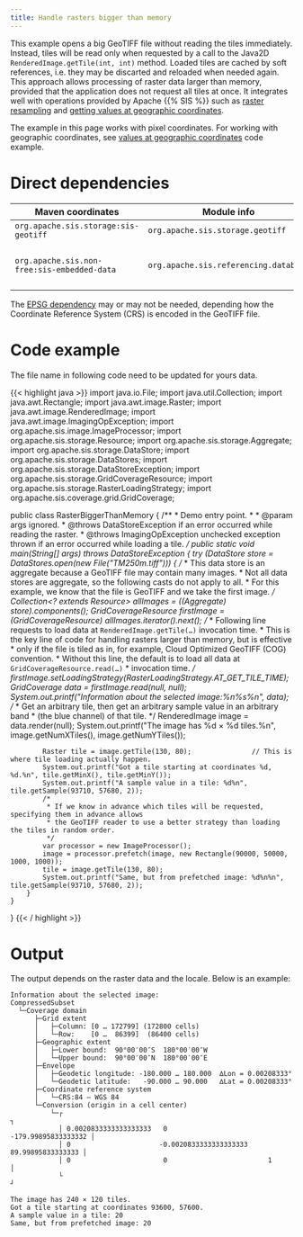 ```yaml
---
title: Handle rasters bigger than memory
---
```


This example opens a big GeoTIFF file without reading the tiles immediately.
Instead, tiles will be read only when requested by a call to the Java2D `RenderedImage.getTile(int, int)` method.
Loaded tiles are cached by soft references, i.e. they may be discarted and reloaded when needed again.
This approach allows processing of raster data larger than memory,
provided that the application does not request all tiles at once.
It integrates well with operations provided by Apache {{% SIS %}} such as
[raster resampling](resample_and_save_raster.html) and
[getting values at geographic coordinates](raster_values_at_geographic_coordinates.html).

The example in this page works with pixel coordinates.
For working with geographic coordinates, see
[values at geographic coordinates](raster_values_at_geographic_coordinates.html) code example.


# Direct dependencies

Maven coordinates                           | Module info                           | Remarks
------------------------------------------- | ------------------------------------- | -----------------------------
`org.apache.sis.storage:sis-geotiff`        | `org.apache.sis.storage.geotiff`      |
`org.apache.sis.non-free:sis-embedded-data` | `org.apache.sis.referencing.database` | Optional. Non-Apache license.

The [EPSG dependency](../epsg.html) may or may not be needed,
depending how the Coordinate Reference System (CRS) is encoded in the GeoTIFF file.


# Code example

The file name in following code need to be updated for yours data.

{{< highlight java >}}
import java.io.File;
import java.util.Collection;
import java.awt.Rectangle;
import java.awt.image.Raster;
import java.awt.image.RenderedImage;
import java.awt.image.ImagingOpException;
import org.apache.sis.image.ImageProcessor;
import org.apache.sis.storage.Resource;
import org.apache.sis.storage.Aggregate;
import org.apache.sis.storage.DataStore;
import org.apache.sis.storage.DataStores;
import org.apache.sis.storage.DataStoreException;
import org.apache.sis.storage.GridCoverageResource;
import org.apache.sis.storage.RasterLoadingStrategy;
import org.apache.sis.coverage.grid.GridCoverage;

public class RasterBiggerThanMemory {
    /**
     * Demo entry point.
     *
     * @param  args  ignored.
     * @throws DataStoreException if an error occurred while reading the raster.
     * @throws ImagingOpException unchecked exception thrown if an error occurred while loading a tile.
     */
    public static void main(String[] args) throws DataStoreException {
        try (DataStore store = DataStores.open(new File("TM250m.tiff"))) {
            /*
             * This data store is an aggregate because a GeoTIFF file may contain many images.
             * Not all data stores are aggregate, so the following casts do not apply to all.
             * For this example, we know that the file is GeoTIFF and we take the first image.
             */
            Collection<? extends Resource> allImages = ((Aggregate) store).components();
            GridCoverageResource firstImage = (GridCoverageResource) allImages.iterator().next();
            /*
             * Following line requests to load data at `RenderedImage.getTile(…)` invocation time.
             * This is the key line of code for handling rasters larger than memory, but is effective
             * only if the file is tiled as in, for example, Cloud Optimized GeoTIFF (COG) convention.
             * Without this line, the default is to load all data at `GridCoverageResource.read(…)`
             * invocation time.
             */
            firstImage.setLoadingStrategy(RasterLoadingStrategy.AT_GET_TILE_TIME);
            GridCoverage data = firstImage.read(null, null);
            System.out.printf("Information about the selected image:%n%s%n", data);
            /*
             * Get an arbitrary tile, then get an arbitrary sample value in an arbitrary band
             * (the blue channel) of that tile.
             */
            RenderedImage image = data.render(null);
            System.out.printf("The image has %d × %d tiles.%n", image.getNumXTiles(), image.getNumYTiles());

            Raster tile = image.getTile(130, 80);               // This is where tile loading actually happen.
            System.out.printf("Got a tile starting at coordinates %d, %d.%n", tile.getMinX(), tile.getMinY());
            System.out.printf("A sample value in a tile: %d%n", tile.getSample(93710, 57680, 2));
            /*
             * If we know in advance which tiles will be requested, specifying them in advance allows
             * the GeoTIFF reader to use a better strategy than loading the tiles in random order.
             */
            var processor = new ImageProcessor();
            image = processor.prefetch(image, new Rectangle(90000, 50000, 1000, 1000));
            tile = image.getTile(130, 80);
            System.out.printf("Same, but from prefetched image: %d%n%n", tile.getSample(93710, 57680, 2));
        }
    }
}
{{< / highlight >}}


# Output

The output depends on the raster data and the locale.
Below is an example:

```
Information about the selected image:
CompressedSubset
  └─Coverage domain
      ├─Grid extent
      │   ├─Column: [0 … 172799] (172800 cells)
      │   └─Row:    [0 …  86399]  (86400 cells)
      ├─Geographic extent
      │   ├─Lower bound:  90°00′00″S  180°00′00″W
      │   └─Upper bound:  90°00′00″N  180°00′00″E
      ├─Envelope
      │   ├─Geodetic longitude: -180.000 … 180.000  ∆Lon = 0.00208333°
      │   └─Geodetic latitude:   -90.000 … 90.000   ∆Lat = 0.00208333°
      ├─Coordinate reference system
      │   └─CRS:84 — WGS 84
      └─Conversion (origin in a cell center)
          └─┌                                                                    ┐
            │ 0.0020833333333333333   0                      -179.99895833333332 │
            │ 0                      -0.0020833333333333333    89.99895833333333 │
            │ 0                       0                         1                │
            └                                                                    ┘

The image has 240 × 120 tiles.
Got a tile starting at coordinates 93600, 57600.
A sample value in a tile: 20
Same, but from prefetched image: 20
```
